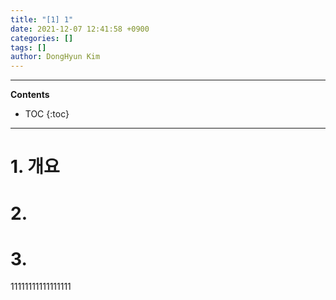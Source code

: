 ```yaml
---
title: "[1] 1"
date: 2021-12-07 12:41:58 +0900
categories: []
tags: []
author: DongHyun Kim
---
```


---
**Contents**
* TOC
{:toc}
---

# 1. 개요


# 2.


# 3. 

11111111111111111
